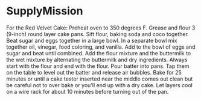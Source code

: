 # SupplyMission
For the Red Velvet Cake: Preheat oven to 350 degrees F. Grease and flour 3 (9-inch) round layer cake pans.
Sift flour, baking soda and coco together. Beat sugar and eggs together in a large bowl.
In a separate bowl mix together oil, vinegar, food coloring, and vanilla. Add to the bowl of eggs and sugar and beat until combined.
Add the flour mixture and the buttermilk to the wet mixture by alternating the buttermilk and dry ingredients. Always start with the flour and end with the flour.
Pour batter into pans. Tap them on the table to level out the batter and release air bubbles. Bake for 25 minutes or until a cake tester inserted near the middle comes out clean but be careful not to over bake or you'll end up with a dry cake.
Let layers cool on a wire rack for about 10 minutes before turning out of the pan.
